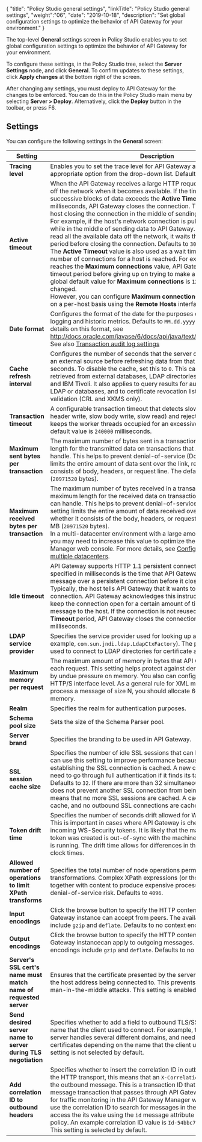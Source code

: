 {
"title": "Policy Studio general settings",
"linkTitle": "Policy Studio general settings",
"weight":"06",
"date": "2019-10-18",
"description": "Set global configuration settings to optimize the behavior of API Gateway for your environment."
}

The top-level **General** settings screen in Policy Studio enables you to set global configuration settings to optimize the behavior of API Gateway for your environment.

To configure these settings, in the Policy Studio tree, select the **Server Settings** node, and click **General**. To confirm updates to these settings, click **Apply changes** at the bottom right of the screen.

After changing any settings, you must deploy to API Gateway for the changes to be enforced. You can do this in the Policy Studio main menu by selecting **Server > Deploy**. Alternatively, click the **Deploy** button in the toolbar, or press F6.

## Settings

You can configure the following settings in the **General**
screen:

| Setting                                                          | Description  |
|------------------------------------------------------------------|--------------|
| **Tracing level**                                                | Enables you to set the trace level for API Gateway at runtime. Select the appropriate option from the drop-down list. Defaults to `INFO`.      |
| **Active timeout**                                               | When the API Gateway receives a large HTTP request, it reads the request off the network when it becomes available. If the time between reading successive blocks of data exceeds the **Active Timeout** specified in milliseconds, API Gateway closes the connection. This guards against a host closing the connection in the middle of sending data. <br>For example, if the host's network connection is pulled out of the machine while in the middle of sending data to API Gateway. When API Gateway has read all the available data off the network, it waits the **Active Timeout** period before closing the connection. Defaults to `30000` milliseconds. <br> The **Active Timeout** value is also used as a wait time when the maximum number of connections for a host is reached. For example, when a host reaches the **Maximum connections** value, API Gateway waits the active timeout period before giving up on trying to make a new connection. The global default value for **Maximum connections** is `128` and cannot be changed. <br>However, you can configure **Maximum connections** and **Active Timeout** on a per-host basis using the **Remote Hosts** interface.                                                   |
| **Date format**                                                  | Configures the format of the date for the purposes of transaction audit logging and historic metrics. Defaults to `MM.dd.yyyy HH:mm:ss,SSS`. For more details on this format, see <http://docs.oracle.com/javase/6/docs/api/java/text/SimpleDateFormat.html>.  See also [Transaction audit log settings](/docs/apigtw_ref/log_global_settings/)  |
| **Cache refresh interval**                                       | Configures the number of seconds that the server caches data loaded from an external source before refreshing data from that source. Defaults to `5` seconds. To disable the cache, set this to `0`. This cache applies to attributes retrieved from external databases, LDAP directories, internal user stores, and IBM Tivoli. It also applies to query results for authentication against LDAP or databases, and to certificate revocation lists for certificate validation (CRL and XKMS only). |
| **Transaction timeout**                                          | A configurable transaction timeout that detects slow HTTP attacks (slow header write, slow body write, slow read) and rejects any transaction that keeps the worker threads occupied for an excessive amount of time. The default value is `240000` milliseconds.                                                                                                                                                                                                                                   |
| **Maximum sent bytes per transaction**                           | The maximum number of bytes sent in a transaction. This is the maximum length for the transmitted data on transactions that API Gateway can handle. This helps to prevent denial-of-service (DoS) attacks. This setting limits the entire amount of data sent over the link, regardless of whether it consists of body, headers, or request line. The default value is `20` MB (`20971520` bytes).                                                                                                  |
| **Maximum received bytes per transaction**                       | The maximum number of bytes received in a transaction. This is the maximum length for the received data on transactions that API Gateway can handle. This helps to prevent denial-of-service (DoS) attacks. This setting limits the entire amount of data received over the link, regardless of whether it consists of the body, headers, or request. The default value is `20` MB (`20971520` bytes). <br>In a multi-datacenter environment with a large amount of APIs and data, you may need to increase this value to optimize the performance of the API Manager web console. For more details, see [Configure API Management in multiple datacenters](/docs/apimgmt_multi_dc/).    |
| **Idle timeout**                                                 | API Gateway supports HTTP 1.1 persistent connections. The **Idle Timeout** specified in milliseconds is the time that API Gateway waits after sending a message over a persistent connection before it closes the connection. Typically, the host tells API Gateway that it wants to use a persistent connection. API Gateway acknowledges this instruction and decides to keep the connection open for a certain amount of time after sending the message to the host. If the connection is not reused within the **Idle Timeout** period, API Gateway closes the connection. Defaults to `15000` milliseconds. |
| **LDAP service provider**                                        | Specifies the service provider used for looking up an LDAP server (for example, `com.sun.jndi.ldap.LdapCtxFactory`). The provider is typically used to connect to LDAP directories for certificate and attribute retrieval.       |
| **Maximum memory per request**                                   | The maximum amount of memory in bytes that API Gateway can allocate to each request. This setting helps protect against denial of service caused by undue pressure on memory. You also can configure this setting at the HTTP/S interface level. As a general rule for XML messages, if you need to process a message of size N, you should allocate 6–7 times N amount of memory.   |
| **Realm**                                                        | Specifies the realm for authentication purposes.    |
| **Schema pool size**                                             | Sets the size of the Schema Parser pool.  |
| **Server brand**                                                 | Specifies the branding to be used in API Gateway.  |
| **SSL session cache size**                                       | Specifies the number of idle SSL sessions that can be kept in memory. You can use this setting to improve performance because the slowest part of establishing the SSL connection is cached. A new connection does not need to go through full authentication if it finds its target in the cache. Defaults to `32`. If there are more than 32 simultaneous SSL sessions, this does not prevent another SSL connection from being established, but means that no more SSL sessions are cached. A cache size of `0` means no cache, and no outbound SSL connections are cached.   |
| **Token drift time**                                             | Specifies the number of seconds drift allowed for WS-Security tokens. This is important in cases where API Gateway is checking the date on incoming WS-Security tokens. It is likely that the machine on which the token was created is out-of-sync with the machine on which API Gateway is running. The drift time allows for differences in the respective machine clock times.                                                                                                                  |
| **Allowed number of operations to limit XPath transforms**       | Specifies the total number of node operations permitted in XPath transformations. Complex XPath expressions (or those constructed together with content to produce expensive processing) might lead to a denial-of-service risk. Defaults to `4096`.    |
| **Input encodings**                                              | Click the browse button to specify the HTTP content encodings that API Gateway instance can accept from peers. The available content encodings include `gzip` and `deflate`. Defaults to no context encodings. |
| **Output encodings**                                             | Click the browse button to specify the HTTP content encodings that API Gateway instancecan apply to outgoing messages. The available content encodings include `gzip` and `deflate`. Defaults to no context encodings. |
| **Server's SSL cert's name must match name of requested server** | Ensures that the certificate presented by the server matches the name of the host address being connected to. This prevents host spoofing and man-in-the-middle attacks. This setting is enabled by default.     |
| **Send desired server name to server during TLS negotiation**    | Specifies whether to add a field to outbound TLS/SSL calls that shows the name that the client used to connect. For example, this can be useful if the server handles several different domains, and needs to present different certificates depending on the name that the client used to connect. This setting is not selected by default.                                                                                                                                                        |
| **Add correlation ID to outbound headers**                       | Specifies whether to insert the correlation ID in outbound messages. For the HTTP transport, this means that an `X-CorrelationID` header is added to the outbound message. This is a transaction ID that is tagged to each message transaction that passes through API Gateway, and which is used for traffic monitoring in the API Gateway Manager web console. You can use the correlation ID to search for messages in the console. You can also access the its value using the `id` message attribute in an API Gateway policy. An example correlation ID value is `Id-54bbc74f515d52d71a4c0000`. This setting is selected by default.  |
